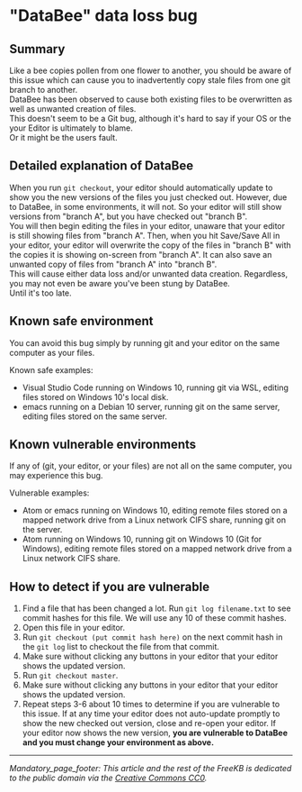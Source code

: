 # "DataBee" data loss bug

## Summary
Like a bee copies pollen from one flower to another, you should be aware of this issue which can cause you to inadvertently copy stale files from one git branch to another.   
DataBee has been observed to cause both existing files to be overwritten as well as unwanted creation of files.  
This doesn't seem to be a Git bug, although it's hard to say if your OS or the your Editor is ultimately to blame.  
Or it might be the users fault.

## Detailed explanation of DataBee
When you run `git checkout`, your editor should automatically update to show you the new versions of the files you just checked out.  However, due to DataBee, in some environments, it will not.  So your editor will still show versions from "branch A", but you have checked out "branch B".   
You will then begin editing the files in your editor, unaware that your editor is still showing files from "branch A".  Then, when you hit Save/Save All in your editor, your editor will overwrite the copy of the files in "branch B" with the copies it is showing on-screen from "branch A".  It can also save an unwanted copy of files from "branch A" into "branch B".  
This will cause either data loss and/or unwanted data creation.  Regardless, you may not even be aware you've been stung by DataBee.  
Until it's too late.

## Known safe environment
 You can avoid this bug simply by running git and your editor on the same computer as your files.  

Known safe examples:
 - Visual Studio Code running on Windows 10, running git via WSL, editing files stored on Windows 10's local disk.
 - emacs running on a Debian 10 server, running git on the same server, editing files stored on the same server.

## Known vulnerable environments
If any of (git, your editor, or your files) are not all on the same computer, you may experience this bug.

Vulnerable examples:
- Atom or emacs running on Windows 10, editing remote files stored on a mapped network drive from a Linux network CIFS share, running git on the server.
- Atom running on Windows 10, running git on Windows 10 (Git for Windows), editing remote files stored on a mapped network drive from a Linux network CIFS share.

## How to detect if you are vulnerable
1. Find a file that has been changed a lot.  Run `git log filename.txt` to see commit hashes for this file.  We will use any 10 of these commit hashes.
1. Open this file in your editor.
1. Run `git checkout (put commit hash here)` on the next commit hash in the `git log` list to checkout the file from that commit.
1. Make sure without clicking any buttons in your editor that your editor shows the updated version.
1. Run `git checkout master`.
1. Make sure without clicking any buttons in your editor that your editor shows the updated version.
1. Repeat steps 3-6 about 10 times to determine if you are vulnerable to this issue. If at any time your editor does not auto-update promptly to show the new checked out version, close and re-open your editor.  If your editor now shows the new version, **you are vulnerable to DataBee and you must change your environment as above.**



***
_Mandatory_page_footer: This article and the rest of the FreeKB is dedicated to the public domain via the [Creative Commons CC0](../LICENSE.md)._

